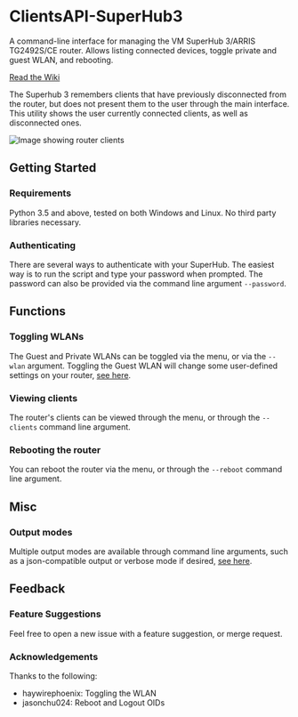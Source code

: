 # ClientsAPI-SuperHub3
A command-line interface for managing the VM SuperHub 3/ARRIS TG2492S/CE router. Allows listing connected devices, toggle private and guest WLAN, and rebooting.

[Read the Wiki](../../wiki)

The Superhub 3 remembers clients that have previously disconnected from the router, but does not present them to the user through the main interface. This utility shows the user currently connected clients, as well as disconnected ones.

![Image showing router clients](https://i.imgur.com/L1low59.png)

## Getting Started
### Requirements
Python 3.5 and above, tested on both Windows and Linux. No third party libraries necessary.

### Authenticating
There are several ways to authenticate with your SuperHub. The easiest way is to run the script and type your password when prompted. The password can also be provided via the command line argument `--password`.

## Functions
### Toggling WLANs
The Guest and Private WLANs can be toggled via the menu, or via the `--wlan` argument. Toggling the Guest WLAN will change some user-defined settings on your router, [see here](../../wiki/Functions-Documentation#wlan).

### Viewing clients
The router's clients can be viewed through the menu, or through the `--clients` command line argument.

### Rebooting the router
You can reboot the router via the menu, or through the `--reboot` command line argument.

## Misc
### Output modes
Multiple output modes are available through command line arguments, such as a json-compatible output or verbose mode if desired, [see here](../../wiki/Command-Line-Arguments#other).

## Feedback
### Feature Suggestions
Feel free to open a new issue with a feature suggestion, or merge request.

### Acknowledgements
Thanks to the following:

- haywirephoenix: Toggling the WLAN
- jasonchu024: Reboot and Logout OIDs
